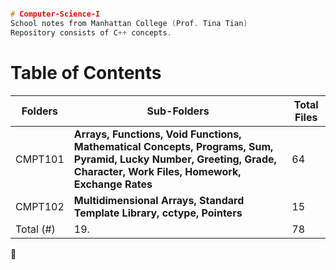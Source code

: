 ```cpp

# Computer-Science-I
School notes from Manhattan College (Prof. Tina Tian)
Repository consists of C++ concepts.
```
<h1>Table of Contents</h1>

Folders | Sub-Folders | Total Files |
------- | ----------- | -----------
CMPT101 | **Arrays, Functions, Void Functions, Mathematical Concepts, Programs, Sum, Pyramid, Lucky Number, Greeting, Grade, Character, Work Files, Homework, Exchange Rates** | 64
CMPT102 | **Multidimensional Arrays, Standard Template Library, cctype, Pointers** | 15
Total (#)| 19.        | 78

:whale2:
